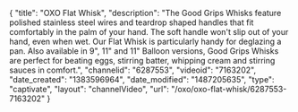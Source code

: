 {
    "title": "OXO Flat Whisk",
    "description": "The Good Grips Whisks feature polished stainless steel wires and teardrop shaped handles that fit comfortably in the palm of your hand. The soft handle won't slip out of your hand, even when wet. Our Flat Whisk is particularly handy for deglazing a pan. Also available in 9\", 11\" and 11\" Balloon versions, Good Grips Whisks are perfect for beating eggs, stirring batter, whipping cream and stirring sauces in comfort.",
    "channelid": "6287553",
    "videoid": "7163202",
    "date_created": "1383596964",
    "date_modified": "1487205635",
    "type": "captivate",
    "layout": "channelVideo",
    "url": "\/oxo\/oxo-flat-whisk\/6287553-7163202"
}